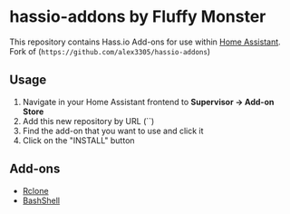 # hassio-addons by Fluffy Monster

This repository contains Hass.io Add-ons for use within [Home Assistant](https://www.home-assistant.io/hassio/). 
Fork of (`https://github.com/alex3305/hassio-addons`)

## Usage

1. Navigate in your Home Assistant frontend to __Supervisor -> Add-on Store__
2. Add this new repository by URL (``)
3. Find the add-on that you want to use and click it
4. Click on the "INSTALL" button

## Add-ons

* [Rclone](rclone/README.md)
* [BashShell](bash/README.md)


